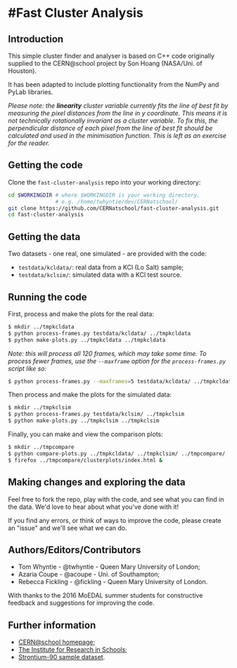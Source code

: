 #Fast Cluster Analysis
========================

## Introduction

This simple cluster finder and analyser is based on C++ code
originally supplied to the CERN@school project by
Son Hoang (NASA/Uni. of Houston).

It has been adapted to include plotting functionality
from the NumPy and PyLab libraries.

_Please note: the **linearity** cluster variable currently
fits the line of best fit by measuring the pixel distances from
the line in y coordinate. This means it is not technically
rotationally invariant as a cluster variable.
To fix this, the perpendicular distance of each pixel
from the line of best fit should be calculated and used in the
minimisation function. This is left as an exercise for the reader._


## Getting the code

Clone the `fast-cluster-analysis` repo into your working directory:

```bash
cd $WORKINGDIR # where $WORKINGDIR is your working directory,
               # e.g. /home/twhyntie/dev/CERNatschool/
git clone https://github.com/CERNatschool/fast-cluster-analysis.git
cd fast-cluster-analysis
```

## Getting the data

Two datasets - one real, one simulated - are provided with the code:

* `testdata/kcldata/`: real data from a KCl (Lo Salt) sample;
* `testdata/kclsim/`: simulated data with a KCl test source.

## Running the code

First, process and make the plots for the real data:
```bash
$ mkdir ../tmpkcldata
$ python process-frames.py testdata/kcldata/ ../tmpkcldata
$ python make-plots.py ../tmpkcldata ../tmpkcldata
```

_Note: this will process all 120 frames, which may take some time.
To process fewer frames, use the `--maxframe` option
for the `process-frames.py` script like so:_

```bash
$ python process-frames.py --maxframes=5 testdata/kcldata/ ../tmpkcldata
```

Then process and make the plots for the simulated data:
```bash
$ mkdir ../tmpkclsim
$ python process-frames.py testdata/kclsim/ ../tmpkclsim
$ python make-plots.py ../tmpkclsim ../tmpkclsim
```

Finally, you can make and view the comparison plots:
```bash
$ mkdir ../tmpcompare
$ python compare-plots.py ../tmpkcldata/ ../tmpkclsim/ ../tmpcompare/
$ firefox ../tmpcompare/clusterplots/index.html &
```

## Making changes and exploring the data

Feel free to fork the repo, play with the code, and see what
you can find in the data. We'd love to hear about what
you've done with it!

If you find any errors, or think of ways to improve the code,
please create an "issue" and we'll see what we can do.

## Authors/Editors/Contributors

* Tom Whyntie - @twhyntie - Queen Mary University of London;
* Azaria Coupe - @acoupe - Uni. of Southampton;
* Rebecca Fickling - @fickling - Queen Mary University of London.

With thanks to the 2016 MoEDAL summer students for constructive
feedback and suggestions for improving the code.

## Further information

* [CERN@school homepage](http://researchinschools.org/CERN);
* [The Institute for Research in Schools](http://researchinschools.org);
* [Strontium-90 sample dataset](http://figshare.com/articles/Sr_90_test_data/867659).
